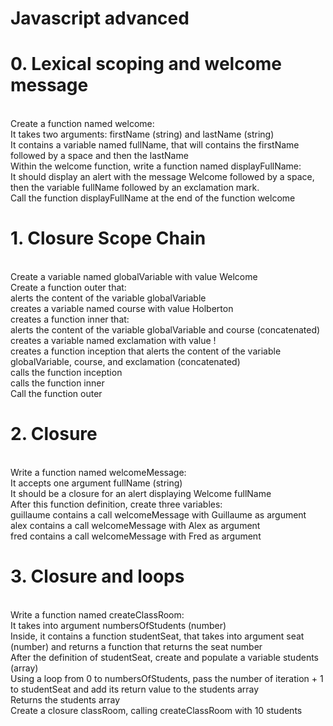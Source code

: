 <h1>Javascript advanced</h1>
<h1>0. Lexical scoping and welcome message</h1>
<br>
Create a function named welcome:
<br>
It takes two arguments: firstName (string) and lastName (string)<br>
It contains a variable named fullName, that will contains the firstName followed by a space and then the lastName<br>
Within the welcome function, write a function named displayFullName:<br>
It should display an alert with the message Welcome followed by a space, then the variable fullName followed by an exclamation mark.<br>
Call the function displayFullName at the end of the function welcome<br>
<h1>1. Closure Scope Chain</h1>
<br>
Create a variable named globalVariable with value Welcome<br>
Create a function outer that:<br>
alerts the content of the variable globalVariable<br>
creates a variable named course with value Holberton<br>
creates a function inner that:<br>
alerts the content of the variable globalVariable and course (concatenated)<br>
creates a variable named exclamation with value !<br>
creates a function inception that alerts the content of the variable globalVariable, course, and exclamation (concatenated)<br>
calls the function inception<br>
calls the function inner<br>
Call the function outer<br>
<h1>2. Closure</h1>
<br>
Write a function named welcomeMessage:
<br>
It accepts one argument fullName (string)<br>
It should be a closure for an alert displaying Welcome fullName<br>
After this function definition, create three variables:
<br>
guillaume contains a call welcomeMessage with Guillaume as argument<br>
alex contains a call welcomeMessage with Alex as argument<br>
fred contains a call welcomeMessage with Fred as argument<br>
<h1>3. Closure and loops</h1>
<br>
Write a function named createClassRoom:
<br>
It takes into argument numbersOfStudents (number)<br>
Inside, it contains a function studentSeat, that takes into argument seat (number) and returns a function that returns the seat number<br>
After the definition of studentSeat, create and populate a variable students (array)<br>
Using a loop from 0 to numbersOfStudents, pass the number of iteration + 1 to studentSeat and add its return value to the students array<br>
Returns the students array<br>
Create a closure classRoom, calling createClassRoom with 10 students<br>
